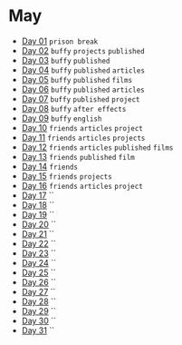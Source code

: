 # May

- [Day 01](05-01-2016.md) `prison break`
- [Day 02](05-02-2016.md) `buffy` `projects` `published`
- [Day 03](05-03-2016.md) `buffy` `published`
- [Day 04](05-04-2016.md) `buffy` `published` `articles`
- [Day 05](05-05-2016.md) `buffy` `published` `films`
- [Day 06](05-06-2016.md) `buffy` `published` `articles`
- [Day 07](05-07-2016.md) `buffy` `published` `project`
- [Day 08](05-08-2016.md) `buffy` `after effects`
- [Day 09](05-09-2016.md) `buffy` `english`
- [Day 10](05-10-2016.md) `friends` `articles` `project`
- [Day 11](05-11-2016.md) `friends` `articles` `projects`
- [Day 12](05-12-2016.md) `friends` `articles` `published` `films`
- [Day 13](05-13-2016.md) `friends` `published` `film`
- [Day 14](05-14-2016.md) `friends`
- [Day 15](05-15-2016.md) `friends` `projects`
- [Day 16](05-16-2016.md) `friends` `articles` `project`
- [Day 17](05-17-2016.md) ``
- [Day 18](05-18-2016.md) ``
- [Day 19](05-19-2016.md) ``
- [Day 20](05-20-2016.md) ``
- [Day 21](05-21-2016.md) ``
- [Day 22](05-22-2016.md) ``
- [Day 23](05-23-2016.md) ``
- [Day 24](05-24-2016.md) ``
- [Day 25](05-25-2016.md) ``
- [Day 26](05-26-2016.md) ``
- [Day 27](05-27-2016.md) ``
- [Day 28](05-28-2016.md) ``
- [Day 29](05-29-2016.md) ``
- [Day 30](05-30-2016.md) ``
- [Day 31](05-31-2016.md) ``
